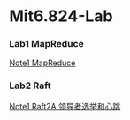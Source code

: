 # Mit6.824-Lab

### Lab1 MapReduce

[Note1 MapReduce](https://github.com/leeleezl/Mit6.824-Lab/blob/master/Notes/%E5%AE%9E%E9%AA%8C-Lab1-MapReduce.md)

### Lab2 Raft

[Note1 Raft2A 领导者选举和心跳](https://github.com/leeleezl/Mit6.824-Lab/blob/master/Notes/%E5%AE%9E%E9%AA%8C-%20Lab2A-Raft%20%E9%A2%86%E5%AF%BC%E4%BA%BA%E9%80%89%E4%B8%BE.md)
